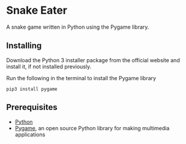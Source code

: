 # Snake Eater
A snake game written in Python using the Pygame library.


## Installing
Download the Python 3 installer package from the official website and install it, if not installed previously.

Run the following in the terminal to install the Pygame library
```
pip3 install pygame
```

## Prerequisites
* [Python](https://www.python.org)
* [Pygame](https://www.pygame.org/wiki/GettingStarted), an open source Python library for making multimedia applications
